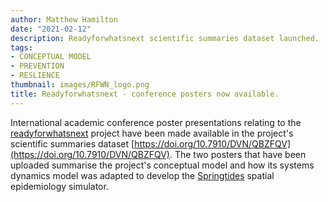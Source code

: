 ```yaml
---
author: Matthew Hamilton
date: "2021-02-12"
description: Readyforwhatsnext scientific summaries dataset launched.
tags:
- CONCEPTUAL MODEL
- PREVENTION
- RESLIENCE
thumbnail: images/RFWN_logo.png
title: Readyforwhatsnext - conference posters now available.
---
```


International academic conference poster presentations relating to the [readyforwhatsnext](../../project/f_readyforwhatsnext-project/) project have been made available in the project's scientific summaries dataset [https://doi.org/10.7910/DVN/QBZFQV](https://doi.org/10.7910/DVN/QBZFQV). The two posters that have been uploaded summarise the project's conceptual model and how its systems dynamics model was adapted to develop the [Springtides](../../project/b_springtides-project/) spatial epidemiology simulator.



